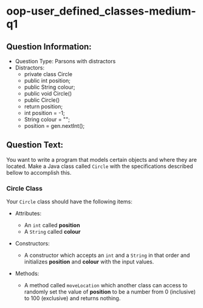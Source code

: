 # oop-user_defined_classes-medium-q1

## Question Information:

- Question Type: Parsons with distractors
- Distractors:
    - private class Circle
    - public int position;
    - public String colour;
    - public void Circle()
    - public Circle()
    - return position;
    - int position = -1;
    - String colour = "";
    - position = gen.nextInt();

## Question Text:

You want to write a program that models certain objects and where they are located. Make a Java class called `Circle`
with the specifications described bellow to accomplish this.

### Circle Class

Your `Circle` class should have the following items:

- Attributes:
    - An `int` called **position**
    - A `String` called **colour**

- Constructors:
    - A constructor which accepts an `int` and a `String` in that order and initializes **position** and **colour**
      with the input values.

- Methods:
    - A method called `moveLocation` which another class can access to randomly set the value of **position** to be a
      number from 0 (inclusive) to 100 (exclusive) and returns nothing.
